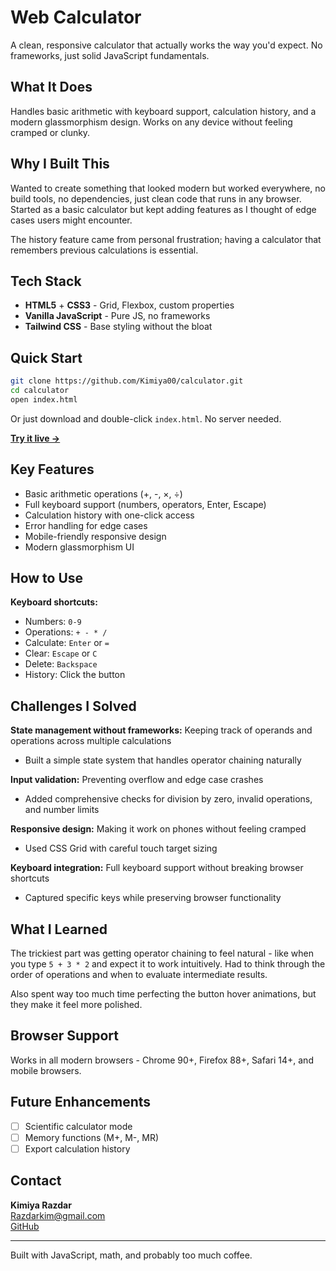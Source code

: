# Web Calculator 

A clean, responsive calculator that actually works the way you'd expect. No frameworks, just solid JavaScript fundamentals.

## What It Does

Handles basic arithmetic with keyboard support, calculation history, and a modern glassmorphism design. Works on any device without feeling cramped or clunky.

## Why I Built This

Wanted to create something that looked modern but worked everywhere, no build tools, no dependencies, just clean code that runs in any browser. Started as a basic calculator but kept adding features as I thought of edge cases users might encounter.

The history feature came from personal frustration; having a calculator that remembers previous calculations is essential.

## Tech Stack

- **HTML5** + **CSS3** - Grid, Flexbox, custom properties
- **Vanilla JavaScript** - Pure JS, no frameworks
- **Tailwind CSS** - Base styling without the bloat

## Quick Start

```bash
git clone https://github.com/Kimiya00/calculator.git
cd calculator
open index.html
```

Or just download and double-click `index.html`. No server needed.

**[Try it live →](https://kimiya00.github.io/calculator)**

## Key Features

- Basic arithmetic operations (+, -, ×, ÷)
- Full keyboard support (numbers, operators, Enter, Escape)
- Calculation history with one-click access
- Error handling for edge cases
- Mobile-friendly responsive design
- Modern glassmorphism UI

## How to Use

**Keyboard shortcuts:**
- Numbers: `0-9`
- Operations: `+ - * /`
- Calculate: `Enter` or `=`
- Clear: `Escape` or `C`
- Delete: `Backspace`
- History: Click the button

## Challenges I Solved

**State management without frameworks:** Keeping track of operands and operations across multiple calculations
- Built a simple state system that handles operator chaining naturally

**Input validation:** Preventing overflow and edge case crashes
- Added comprehensive checks for division by zero, invalid operations, and number limits

**Responsive design:** Making it work on phones without feeling cramped
- Used CSS Grid with careful touch target sizing

**Keyboard integration:** Full keyboard support without breaking browser shortcuts
- Captured specific keys while preserving browser functionality

## What I Learned

The trickiest part was getting operator chaining to feel natural - like when you type `5 + 3 * 2` and expect it to work intuitively. Had to think through the order of operations and when to evaluate intermediate results.

Also spent way too much time perfecting the button hover animations, but they make it feel more polished.

## Browser Support

Works in all modern browsers - Chrome 90+, Firefox 88+, Safari 14+, and mobile browsers.

## Future Enhancements

- [ ] Scientific calculator mode
- [ ] Memory functions (M+, M-, MR)
- [ ] Export calculation history

## Contact

**Kimiya Razdar**  
Razdarkim@gmail.com  
[GitHub](https://github.com/Kimiya00)

---

Built with JavaScript, math, and probably too much coffee. 
